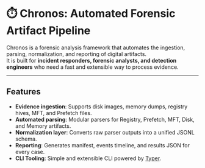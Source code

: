 # ⏱️ Chronos: Automated Forensic Artifact Pipeline

Chronos is a forensic analysis framework that automates the ingestion, parsing, normalization, and reporting of digital artifacts.  
It is built for **incident responders, forensic analysts, and detection engineers** who need a fast and extensible way to process evidence.

---

##  Features
- **Evidence ingestion**: Supports disk images, memory dumps, registry hives, MFT, and Prefetch files.  
- **Automated parsing**: Modular parsers for Registry, Prefetch, MFT, Disk, and Memory artifacts.  
- **Normalization layer**: Converts raw parser outputs into a unified JSONL schema.  
- **Reporting**: Generates manifest, events timeline, and results JSON for every case.  
- **CLI Tooling**: Simple and extensible CLI powered by [Typer](https://typer.tiangolo.com/).  



